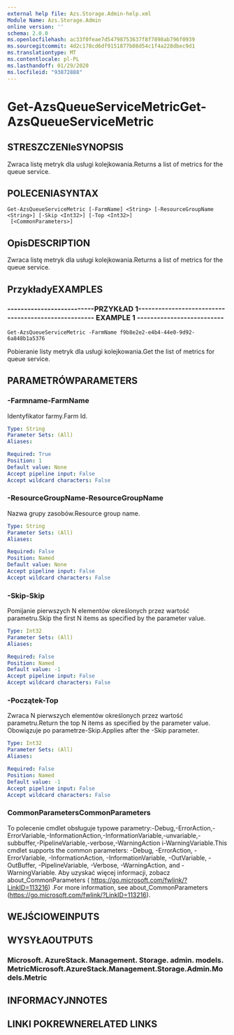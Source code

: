 ```yaml
---
external help file: Azs.Storage.Admin-help.xml
Module Name: Azs.Storage.Admin
online version: ''
schema: 2.0.0
ms.openlocfilehash: ac33f0feae7d54798753637f8f7898ab796f0939
ms.sourcegitcommit: 4d2c178cd6df9151877b08d54c1f4a228dbec9d1
ms.translationtype: MT
ms.contentlocale: pl-PL
ms.lasthandoff: 01/29/2020
ms.locfileid: "93872888"
---
```

# <span data-ttu-id="74992-101">Get-AzsQueueServiceMetric</span><span class="sxs-lookup"><span data-stu-id="74992-101">Get-AzsQueueServiceMetric</span></span>

## <span data-ttu-id="74992-102">STRESZCZENIe</span><span class="sxs-lookup"><span data-stu-id="74992-102">SYNOPSIS</span></span>
<span data-ttu-id="74992-103">Zwraca listę metryk dla usługi kolejkowania.</span><span class="sxs-lookup"><span data-stu-id="74992-103">Returns a list of metrics for the queue service.</span></span>

## <span data-ttu-id="74992-104">POLECENIA</span><span class="sxs-lookup"><span data-stu-id="74992-104">SYNTAX</span></span>

```
Get-AzsQueueServiceMetric [-FarmName] <String> [-ResourceGroupName <String>] [-Skip <Int32>] [-Top <Int32>]
 [<CommonParameters>]
```

## <span data-ttu-id="74992-105">Opis</span><span class="sxs-lookup"><span data-stu-id="74992-105">DESCRIPTION</span></span>
<span data-ttu-id="74992-106">Zwraca listę metryk dla usługi kolejkowania.</span><span class="sxs-lookup"><span data-stu-id="74992-106">Returns a list of metrics for the queue service.</span></span>

## <span data-ttu-id="74992-107">Przykłady</span><span class="sxs-lookup"><span data-stu-id="74992-107">EXAMPLES</span></span>

### <span data-ttu-id="74992-108">--------------------------PRZYKŁAD 1--------------------------</span><span class="sxs-lookup"><span data-stu-id="74992-108">-------------------------- EXAMPLE 1 --------------------------</span></span>
```
Get-AzsQueueServiceMetric -FarmName f9b8e2e2-e4b4-44e0-9d92-6a848b1a5376
```

<span data-ttu-id="74992-109">Pobieranie listy metryk dla usługi kolejkowania.</span><span class="sxs-lookup"><span data-stu-id="74992-109">Get the list of metrics for queue service.</span></span>

## <span data-ttu-id="74992-110">PARAMETRÓW</span><span class="sxs-lookup"><span data-stu-id="74992-110">PARAMETERS</span></span>

### <span data-ttu-id="74992-111">-Farmname</span><span class="sxs-lookup"><span data-stu-id="74992-111">-FarmName</span></span>
<span data-ttu-id="74992-112">Identyfikator farmy.</span><span class="sxs-lookup"><span data-stu-id="74992-112">Farm Id.</span></span>

```yaml
Type: String
Parameter Sets: (All)
Aliases: 

Required: True
Position: 1
Default value: None
Accept pipeline input: False
Accept wildcard characters: False
```

### <span data-ttu-id="74992-113">-ResourceGroupName</span><span class="sxs-lookup"><span data-stu-id="74992-113">-ResourceGroupName</span></span>
<span data-ttu-id="74992-114">Nazwa grupy zasobów.</span><span class="sxs-lookup"><span data-stu-id="74992-114">Resource group name.</span></span>

```yaml
Type: String
Parameter Sets: (All)
Aliases: 

Required: False
Position: Named
Default value: None
Accept pipeline input: False
Accept wildcard characters: False
```

### <span data-ttu-id="74992-115">-Skip</span><span class="sxs-lookup"><span data-stu-id="74992-115">-Skip</span></span>
<span data-ttu-id="74992-116">Pomijanie pierwszych N elementów określonych przez wartość parametru.</span><span class="sxs-lookup"><span data-stu-id="74992-116">Skip the first N items as specified by the parameter value.</span></span>

```yaml
Type: Int32
Parameter Sets: (All)
Aliases: 

Required: False
Position: Named
Default value: -1
Accept pipeline input: False
Accept wildcard characters: False
```

### <span data-ttu-id="74992-117">-Początek</span><span class="sxs-lookup"><span data-stu-id="74992-117">-Top</span></span>
<span data-ttu-id="74992-118">Zwraca N pierwszych elementów określonych przez wartość parametru.</span><span class="sxs-lookup"><span data-stu-id="74992-118">Return the top N items as specified by the parameter value.</span></span>
<span data-ttu-id="74992-119">Obowiązuje po parametrze-Skip.</span><span class="sxs-lookup"><span data-stu-id="74992-119">Applies after the -Skip parameter.</span></span>

```yaml
Type: Int32
Parameter Sets: (All)
Aliases: 

Required: False
Position: Named
Default value: -1
Accept pipeline input: False
Accept wildcard characters: False
```

### <span data-ttu-id="74992-120">CommonParameters</span><span class="sxs-lookup"><span data-stu-id="74992-120">CommonParameters</span></span>
<span data-ttu-id="74992-121">To polecenie cmdlet obsługuje typowe parametry:-Debug,-ErrorAction,-ErrorVariable,-InformationAction,-InformationVariable,-unvariable,-subbuffer,-PipelineVariable,-verbose,-WarningAction i-WarningVariable.</span><span class="sxs-lookup"><span data-stu-id="74992-121">This cmdlet supports the common parameters: -Debug, -ErrorAction, -ErrorVariable, -InformationAction, -InformationVariable, -OutVariable, -OutBuffer, -PipelineVariable, -Verbose, -WarningAction, and -WarningVariable.</span></span> <span data-ttu-id="74992-122">Aby uzyskać więcej informacji, zobacz about_CommonParameters ( https://go.microsoft.com/fwlink/?LinkID=113216) .</span><span class="sxs-lookup"><span data-stu-id="74992-122">For more information, see about_CommonParameters (https://go.microsoft.com/fwlink/?LinkID=113216).</span></span>

## <span data-ttu-id="74992-123">WEJŚCIOWE</span><span class="sxs-lookup"><span data-stu-id="74992-123">INPUTS</span></span>

## <span data-ttu-id="74992-124">WYSYŁA</span><span class="sxs-lookup"><span data-stu-id="74992-124">OUTPUTS</span></span>

### <span data-ttu-id="74992-125">Microsoft. AzureStack. Management. Storage. admin. models. Metric</span><span class="sxs-lookup"><span data-stu-id="74992-125">Microsoft.AzureStack.Management.Storage.Admin.Models.Metric</span></span>

## <span data-ttu-id="74992-126">INFORMACYJN</span><span class="sxs-lookup"><span data-stu-id="74992-126">NOTES</span></span>

## <span data-ttu-id="74992-127">LINKI POKREWNE</span><span class="sxs-lookup"><span data-stu-id="74992-127">RELATED LINKS</span></span>

